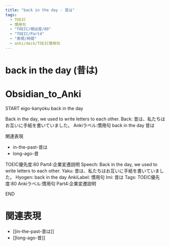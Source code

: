 ```yaml
---
title: "back in the day - 昔は"
tags:
  - TOEIC
  - 慣用句
  - "TOEIC/頻出度/80"
  - "TOEIC/Part4"
  - "表現/時間"
  - anki/deck/TOEIC慣用句
---
```


# back in the day (昔は)

# Obsidian_to_Anki
START
eigo-kanyoku
back in the day

Back in the day, we used to write letters to each other.
Back:
昔は、私たちはお互いに手紙を書いていました。
Ankiラベル:慣用句
back in the day
昔は

関連表現
- in-the-past-昔は
- long-ago-昔

TOEIC優先度:80
Part4:企業変遷説明
Speech: Back in the day, we used to write letters to each other.
Yaku: 昔は、私たちはお互いに手紙を書いていました。
Hyogen: back in the day
AnkiLabel: 慣用句
Imi: 昔は
Tags: TOEIC優先度:80 Ankiラベル:慣用句 Part4:企業変遷説明
<!--ID: 1751043183000-->
END

# 関連表現
- [[in-the-past-昔は]]
- [[long-ago-昔]]
